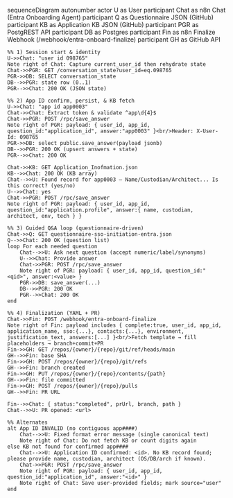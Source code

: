 sequenceDiagram
    autonumber
    actor U as User
    participant Chat as n8n Chat (Entra Onboarding Agent)
    participant Q as Questionnaire JSON (GitHub)
    participant KB as Application KB JSON (GitHub)
    participant PGR as PostgREST API
    participant DB as Postgres
    participant Fin as n8n Finalize Webhook (/webhook/entra-onboard-finalize)
    participant GH as GitHub API

    %% 1) Session start & identity
    U->>Chat: "user id 098765"
    Note right of Chat: Capture current_user_id then rehydrate state
    Chat->>PGR: GET /conversation_state?user_id=eq.098765
    PGR->>DB: SELECT conversation_state
    DB-->>PGR: state row (0..1)
    PGR-->>Chat: 200 OK (JSON state)

    %% 2) App ID confirm, persist, & KB fetch
    U->>Chat: "app id app0003"
    Chat->>Chat: Extract token & validate ^app\d{4}$
    Chat->>PGR: POST /rpc/save_answer
    Note right of PGR: payload: { user_id, app_id, question_id:"application_id", answer:"app0003" }<br/>Header: X-User-Id: 098765
    PGR->>DB: select public.save_answer(payload jsonb)
    DB-->>PGR: 200 OK (upsert answers + state)
    PGR-->>Chat: 200 OK

    Chat->>KB: GET Application_Inofmation.json
    KB-->>Chat: 200 OK (KB array)
    Chat-->>U: Found record for app0003 — Name/Custodian/Architect... Is this correct? (yes/no)
    U-->>Chat: yes
    Chat->>PGR: POST /rpc/save_answer
    Note right of PGR: payload: { user_id, app_id, question_id:"application.profile", answer:{ name, custodian, architect, env, tech } }

    %% 3) Guided Q&A loop (questionnaire-driven)
    Chat->>Q: GET questionnaire-sso-initiation-entra.json
    Q-->>Chat: 200 OK (question list)
    loop For each needed question
        Chat-->>U: Ask next question (accept numeric/label/synonyms)
        U-->>Chat: Provide answer
        Chat->>PGR: POST /rpc/save_answer
        Note right of PGR: payload: { user_id, app_id, question_id:"<qid>", answer:<value> }
        PGR->>DB: save_answer(...)
        DB-->>PGR: 200 OK
        PGR-->>Chat: 200 OK
    end

    %% 4) Finalization (YAML + PR)
    Chat->>Fin: POST /webhook/entra-onboard-finalize
    Note right of Fin: payload includes { complete:true, user_id, app_id, application_name, sso:{...}, contacts:{...}, environment, justification_text, answers:[...] }<br/>Fetch template → fill placeholders → branch+commit+PR
    Fin->>GH: GET /repos/{owner}/{repo}/git/ref/heads/main
    GH-->>Fin: base SHA
    Fin->>GH: POST /repos/{owner}/{repo}/git/refs
    GH-->>Fin: branch created
    Fin->>GH: PUT /repos/{owner}/{repo}/contents/{path}
    GH-->>Fin: file committed
    Fin->>GH: POST /repos/{owner}/{repo}/pulls
    GH-->>Fin: PR URL

    Fin-->>Chat: { status:"completed", prUrl, branch, path }
    Chat-->>U: PR opened: <url>

    %% Alternates
    alt App ID INVALID (no contiguous app####)
        Chat-->>U: Fixed format error message (single canonical text)
        Note right of Chat: Do not fetch KB or count digits again
    else KB not found for confirmed app####
        Chat-->>U: Application ID confirmed: <id>. No KB record found; please provide name, custodian, architect (OS/DB/arch if known).
        Chat->>PGR: POST /rpc/save_answer
        Note right of PGR: payload: { user_id, app_id, question_id:"application_id", answer:"<id>" }
        Note right of Chat: Save user-provided fields; mark source="user"
    end
